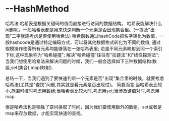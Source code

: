 # --HashMethod
哈希法
哈希表是根据关键码的值而直接进行访问的数据结构。
哈希表能解决什么问题呢，一般哈希表都是用来快速判断一个元素是否出现集合里。(一提及"出现"二字就应考虑是否使用哈希法)
哈希函数通过hashCode把名字转化为数值，一般hashcode是通过特定编码方式，可以将其他数据格式转化为不同的数值;
通过取模操作使得所有元素均能够落在一张哈希表里;
若是不同元素映射到同一个索引下标,这种现象称为"哈希碰撞";
解决"哈希碰撞"往往有"拉链法"和"线性探测法";
当我们想使用哈希法来解决问题的时候，我们一般会选择如下三种数据结构:数组,set(集合),map(映射).

总结一下，当我们遇到了要快速判断一个元素是否"出现"集合里的时候，就要考虑哈希法(尤其是"查找"问题,其实就是看元素是否出现过)。
简要而言:当哈希表比较小,范围可控时考虑用数组;当哈希表比较大时,考虑用set;当涉及键值对时,考虑用map.

但是哈希法也是牺牲了空间换取了时间，因为我们要使用额外的数组，set或者是map来存放数据，才能实现快速的查找。
